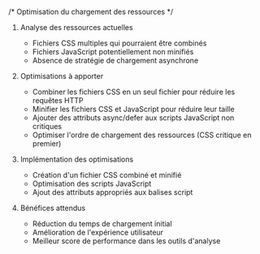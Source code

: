 /* Optimisation du chargement des ressources */

1. Analyse des ressources actuelles
   - Fichiers CSS multiples qui pourraient être combinés
   - Fichiers JavaScript potentiellement non minifiés
   - Absence de stratégie de chargement asynchrone

2. Optimisations à apporter
   - Combiner les fichiers CSS en un seul fichier pour réduire les requêtes HTTP
   - Minifier les fichiers CSS et JavaScript pour réduire leur taille
   - Ajouter des attributs async/defer aux scripts JavaScript non critiques
   - Optimiser l'ordre de chargement des ressources (CSS critique en premier)

3. Implémentation des optimisations
   - Création d'un fichier CSS combiné et minifié
   - Optimisation des scripts JavaScript
   - Ajout des attributs appropriés aux balises script

4. Bénéfices attendus
   - Réduction du temps de chargement initial
   - Amélioration de l'expérience utilisateur
   - Meilleur score de performance dans les outils d'analyse
